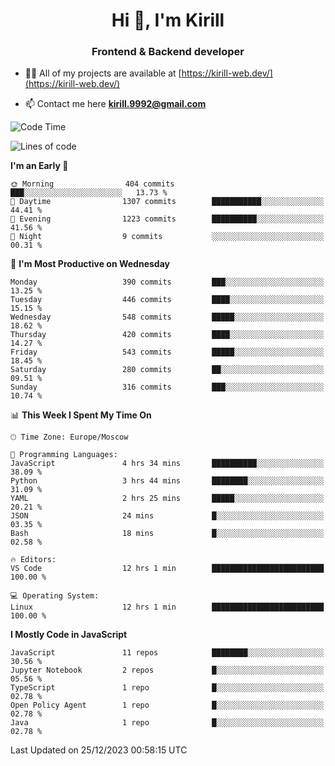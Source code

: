 <h1 align="center">Hi 👋, I'm Kirill</h1>
<h3 align="center">Frontend & Backend developer</h3>

- 👨‍💻 All of my projects are available at [https://kirill-web.dev/](https://kirill-web.dev/)

- 📫 Contact me here **kirill.9992@gmail.com**











<!--START_SECTION:waka-->
![Code Time](http://img.shields.io/badge/Code%20Time-1%2C605%20hrs%2023%20mins-blue)

![Lines of code](https://img.shields.io/badge/From%20Hello%20World%20I%27ve%20Written-4.5%20million%20lines%20of%20code-blue)

**I'm an Early 🐤** 

```text
🌞 Morning                404 commits         ███░░░░░░░░░░░░░░░░░░░░░░   13.73 % 
🌆 Daytime                1307 commits        ███████████░░░░░░░░░░░░░░   44.41 % 
🌃 Evening                1223 commits        ██████████░░░░░░░░░░░░░░░   41.56 % 
🌙 Night                  9 commits           ░░░░░░░░░░░░░░░░░░░░░░░░░   00.31 % 
```
📅 **I'm Most Productive on Wednesday** 

```text
Monday                   390 commits         ███░░░░░░░░░░░░░░░░░░░░░░   13.25 % 
Tuesday                  446 commits         ████░░░░░░░░░░░░░░░░░░░░░   15.15 % 
Wednesday                548 commits         █████░░░░░░░░░░░░░░░░░░░░   18.62 % 
Thursday                 420 commits         ████░░░░░░░░░░░░░░░░░░░░░   14.27 % 
Friday                   543 commits         █████░░░░░░░░░░░░░░░░░░░░   18.45 % 
Saturday                 280 commits         ██░░░░░░░░░░░░░░░░░░░░░░░   09.51 % 
Sunday                   316 commits         ███░░░░░░░░░░░░░░░░░░░░░░   10.74 % 
```


📊 **This Week I Spent My Time On** 

```text
🕑︎ Time Zone: Europe/Moscow

💬 Programming Languages: 
JavaScript               4 hrs 34 mins       ██████████░░░░░░░░░░░░░░░   38.09 % 
Python                   3 hrs 44 mins       ████████░░░░░░░░░░░░░░░░░   31.09 % 
YAML                     2 hrs 25 mins       █████░░░░░░░░░░░░░░░░░░░░   20.21 % 
JSON                     24 mins             █░░░░░░░░░░░░░░░░░░░░░░░░   03.35 % 
Bash                     18 mins             █░░░░░░░░░░░░░░░░░░░░░░░░   02.58 % 

🔥 Editors: 
VS Code                  12 hrs 1 min        █████████████████████████   100.00 % 

💻 Operating System: 
Linux                    12 hrs 1 min        █████████████████████████   100.00 % 
```

**I Mostly Code in JavaScript** 

```text
JavaScript               11 repos            ████████░░░░░░░░░░░░░░░░░   30.56 % 
Jupyter Notebook         2 repos             █░░░░░░░░░░░░░░░░░░░░░░░░   05.56 % 
TypeScript               1 repo              █░░░░░░░░░░░░░░░░░░░░░░░░   02.78 % 
Open Policy Agent        1 repo              █░░░░░░░░░░░░░░░░░░░░░░░░   02.78 % 
Java                     1 repo              █░░░░░░░░░░░░░░░░░░░░░░░░   02.78 % 
```




 Last Updated on 25/12/2023 00:58:15 UTC
<!--END_SECTION:waka-->
